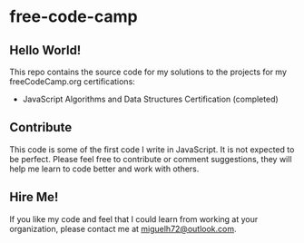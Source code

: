 # free-code-camp

## Hello World!
This repo contains the source code for my solutions to the projects for my freeCodeCamp.org certifications:
 * JavaScript Algorithms and Data Structures Certification (completed)

## Contribute
This code is some of the first code I write in JavaScript. It is not expected to be perfect. Please feel free to contribute or comment suggestions, they will help me learn to code better and work with others.

## Hire Me!
If you like my code and feel that I could learn from working at your organization, please contact me at <miguelh72@outlook.com>.